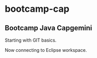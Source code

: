 # bootcamp-cap

## Bootcamp Java Capgemini

Starting with GIT basics.

Now connecting to Eclipse workspace.
